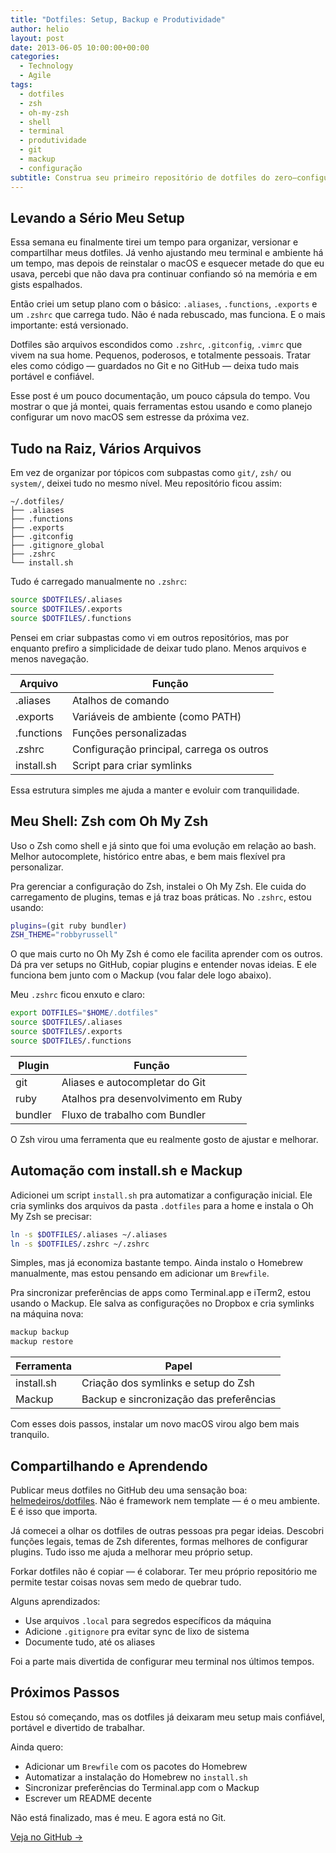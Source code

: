 ```yaml
---
title: "Dotfiles: Setup, Backup e Produtividade"
author: helio
layout: post
date: 2013-06-05 10:00:00+00:00
categories:
  - Technology
  - Agile
tags:
  - dotfiles
  - zsh
  - oh-my-zsh
  - shell
  - terminal
  - produtividade
  - git
  - mackup
  - configuração
subtitle: Construa seu primeiro repositório de dotfiles do zero—configurando controle de versão, criando configurações modulares e estabelecendo workflows de instalação que tornam o setup de ambiente repetível e compartilhável
---
```


## Levando a Sério Meu Setup

Essa semana eu finalmente tirei um tempo para organizar, versionar e compartilhar meus dotfiles. Já venho ajustando meu terminal e ambiente há um tempo, mas depois de reinstalar o macOS e esquecer metade do que eu usava, percebi que não dava pra continuar confiando só na memória e em gists espalhados.

Então criei um setup plano com o básico: `.aliases`, `.functions`, `.exports` e um `.zshrc` que carrega tudo. Não é nada rebuscado, mas funciona. E o mais importante: está versionado.

Dotfiles são arquivos escondidos como `.zshrc`, `.gitconfig`, `.vimrc` que vivem na sua home. Pequenos, poderosos, e totalmente pessoais. Tratar eles como código — guardados no Git e no GitHub — deixa tudo mais portável e confiável.

Esse post é um pouco documentação, um pouco cápsula do tempo. Vou mostrar o que já montei, quais ferramentas estou usando e como planejo configurar um novo macOS sem estresse da próxima vez.

## Tudo na Raiz, Vários Arquivos

Em vez de organizar por tópicos com subpastas como `git/`, `zsh/` ou `system/`, deixei tudo no mesmo nível. Meu repositório ficou assim:

```
~/.dotfiles/
├── .aliases
├── .functions
├── .exports
├── .gitconfig
├── .gitignore_global
├── .zshrc
└── install.sh
```

Tudo é carregado manualmente no `.zshrc`:

```zsh
source $DOTFILES/.aliases
source $DOTFILES/.exports
source $DOTFILES/.functions
```

Pensei em criar subpastas como vi em outros repositórios, mas por enquanto prefiro a simplicidade de deixar tudo plano. Menos arquivos e menos navegação.

| Arquivo    | Função                                    |
| ---------- | ----------------------------------------- |
| .aliases   | Atalhos de comando                        |
| .exports   | Variáveis de ambiente (como PATH)         |
| .functions | Funções personalizadas                    |
| .zshrc     | Configuração principal, carrega os outros |
| install.sh | Script para criar symlinks                |

Essa estrutura simples me ajuda a manter e evoluir com tranquilidade.

## Meu Shell: Zsh com Oh My Zsh

Uso o Zsh como shell e já sinto que foi uma evolução em relação ao bash. Melhor autocomplete, histórico entre abas, e bem mais flexível pra personalizar.

Pra gerenciar a configuração do Zsh, instalei o Oh My Zsh. Ele cuida do carregamento de plugins, temas e já traz boas práticas. No `.zshrc`, estou usando:

```zsh
plugins=(git ruby bundler)
ZSH_THEME="robbyrussell"
```

O que mais curto no Oh My Zsh é como ele facilita aprender com os outros. Dá pra ver setups no GitHub, copiar plugins e entender novas ideias. E ele funciona bem junto com o Mackup (vou falar dele logo abaixo).

Meu `.zshrc` ficou enxuto e claro:

```zsh
export DOTFILES="$HOME/.dotfiles"
source $DOTFILES/.aliases
source $DOTFILES/.exports
source $DOTFILES/.functions
```

| Plugin  | Função                              |
| ------- | ----------------------------------- |
| git     | Aliases e autocompletar do Git      |
| ruby    | Atalhos pra desenvolvimento em Ruby |
| bundler | Fluxo de trabalho com Bundler       |

O Zsh virou uma ferramenta que eu realmente gosto de ajustar e melhorar.

## Automação com install.sh e Mackup

Adicionei um script `install.sh` pra automatizar a configuração inicial. Ele cria symlinks dos arquivos da pasta `.dotfiles` para a home e instala o Oh My Zsh se precisar:

```bash
ln -s $DOTFILES/.aliases ~/.aliases
ln -s $DOTFILES/.zshrc ~/.zshrc
```

Simples, mas já economiza bastante tempo. Ainda instalo o Homebrew manualmente, mas estou pensando em adicionar um `Brewfile`.

Pra sincronizar preferências de apps como Terminal.app e iTerm2, estou usando o Mackup. Ele salva as configurações no Dropbox e cria symlinks na máquina nova:

```bash
mackup backup
mackup restore
```

| Ferramenta | Papel                                   |
| ---------- | --------------------------------------- |
| install.sh | Criação dos symlinks e setup do Zsh     |
| Mackup     | Backup e sincronização das preferências |

Com esses dois passos, instalar um novo macOS virou algo bem mais tranquilo.

## Compartilhando e Aprendendo

Publicar meus dotfiles no GitHub deu uma sensação boa: [helmedeiros/dotfiles](https://github.com/helmedeiros/dotfiles). Não é framework nem template — é o meu ambiente. E é isso que importa.

Já comecei a olhar os dotfiles de outras pessoas pra pegar ideias. Descobri funções legais, temas de Zsh diferentes, formas melhores de configurar plugins. Tudo isso me ajuda a melhorar meu próprio setup.

Forkar dotfiles não é copiar — é colaborar. Ter meu próprio repositório me permite testar coisas novas sem medo de quebrar tudo.

Alguns aprendizados:

- Use arquivos `.local` para segredos específicos da máquina
- Adicione `.gitignore` pra evitar sync de lixo de sistema
- Documente tudo, até os aliases

Foi a parte mais divertida de configurar meu terminal nos últimos tempos.

## Próximos Passos

Estou só começando, mas os dotfiles já deixaram meu setup mais confiável, portável e divertido de trabalhar.

Ainda quero:

- Adicionar um `Brewfile` com os pacotes do Homebrew
- Automatizar a instalação do Homebrew no `install.sh`
- Sincronizar preferências do Terminal.app com o Mackup
- Escrever um README decente

Não está finalizado, mas é meu. E agora está no Git.

[Veja no GitHub →](https://github.com/helmedeiros/dotfiles)
